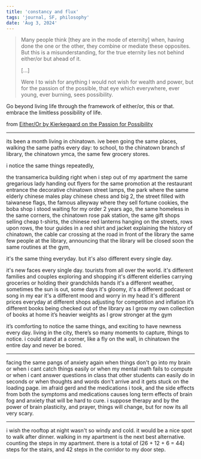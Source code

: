 ```yaml
---
title: 'constancy and flux'
tags: 'journal, SF, philosophy'
date: 'Aug 3, 2024'
---
```


> Many people think [they are in the mode of eternity] when, having done the one or the other, they combine or mediate these opposites. But this is a misunderstanding, for the true eternity lies not behind either/or but ahead of it.
>
> [...]
>
> Were I to wish for anything I would not wish for wealth and power, but for the passion of the possible, that eye which everywhere, ever young, ever burning, sees possibility.

Go beyond living life through the framework of either/or, this or that. embrace the limitless possibility of life.

from [Either/Or by Kierkegaard on the Passion for Possibility](https://www.themarginalian.org/2024/07/26/kierkegaard-either-or-relationships/)

---

its been a month living in chinatown. ive been going the same places, walking the same paths every day: to school, to the chinatown branch sf library, the chinatown ymca, the same few grocery stores.

i notice the same things repeatedly,

the transamerica building right when i step out of my apartment
the same gregarious lady handing out flyers for the same promotion at the restaurant entrance
the decorative chinatown street lamps,
the park where the same elderly chinese males play chinese chess and big 2,
the street filled with taiwanese flags,
the famous alleyway where they sell fortune cookies,
the boba shop i stood waiting for my order 2 years ago,
the same homeless in the same corners,
the chinatown rose pak station,
the same gift shops selling cheap t-shirts,
the chinese red lanterns hanging on the streets, rows upon rows,
the tour guides in a red shirt and jacket explaining the history of chinatown,
the cable car crossing at the road in front of the library
the same few people at the library, announcing that the library will be closed soon
the same routines at the gym,

it's the same thing everyday. but it's also different every single day.

it's new faces every single day. tourists from all over the world.
it's different families and couples exploring and shopping
it's different elderlies carrying groceries or holding their grandchilds hands
it's a different weather, sometimes the sun is out, some days it's gloomy,
it's a different podcast or song in my ear
it's a different mood and worry in my head
it's different prices everyday at different shops adjusting for competition and inflation
it’s different books being checked out of the library as I grow my own collection of books at home
it’s heavier weights as I grow stronger at the gym

it’s comforting to notice the same things, and exciting to have newness every day. living in the city, there’s so many moments to capture, things to notice. i could stand at a corner, like a fly on the wall, in chinatown the entire day and never be bored.

---

facing the same pangs of anxiety again when things don't go into my brain or when i cant catch things easily or when my mental math fails to compute or when i cant answer questions in class that other students can easily do in seconds or when thoughts and words don't arrive and it gets stuck on the loading page. im afraid gerd and the medications i took, and the side effects from both the symptoms and medications causes long term effects of brain fog and anxiety that will be hard to cure. i suppose therapy and by the power of brain plasticity, and prayer, things will change, but for now its all very scary.

---

i wish the rooftop at night wasn't so windy and cold. it would be a nice spot to walk after dinner. walking in my apartment is the next best alternative. counting the steps in my apartment. there is a total of (26 + 12 + 6 = 44) steps for the stairs, and 42 steps in the corridor to my door step.
